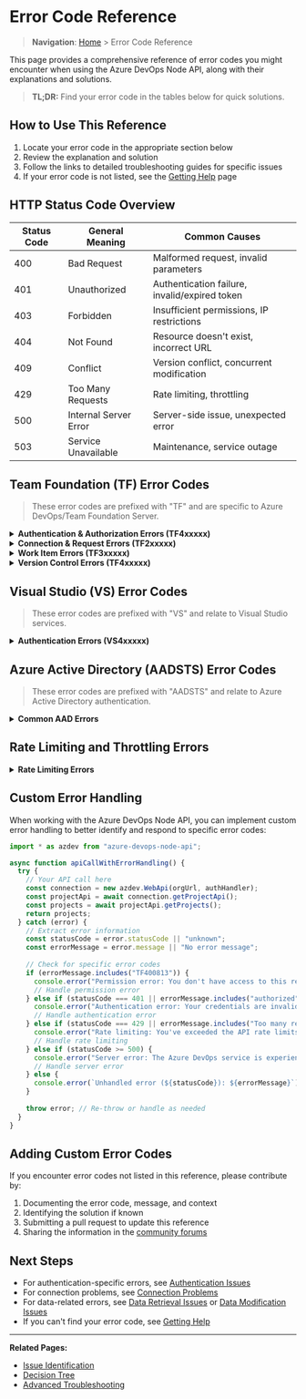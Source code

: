 # Error Code Reference

> **Navigation**: [Home](../index.md) > Error Code Reference

This page provides a comprehensive reference of error codes you might encounter when using the Azure DevOps Node API, along with their explanations and solutions.

> **TL;DR:** Find your error code in the tables below for quick solutions.

## How to Use This Reference

1. Locate your error code in the appropriate section below
2. Review the explanation and solution
3. Follow the links to detailed troubleshooting guides for specific issues
4. If your error code is not listed, see the [Getting Help](./getting-help.md) page

## HTTP Status Code Overview

| Status Code | General Meaning | Common Causes |
|-------------|----------------|---------------|
| 400 | Bad Request | Malformed request, invalid parameters |
| 401 | Unauthorized | Authentication failure, invalid/expired token |
| 403 | Forbidden | Insufficient permissions, IP restrictions |
| 404 | Not Found | Resource doesn't exist, incorrect URL |
| 409 | Conflict | Version conflict, concurrent modification |
| 429 | Too Many Requests | Rate limiting, throttling |
| 500 | Internal Server Error | Server-side issue, unexpected error |
| 503 | Service Unavailable | Maintenance, service outage |

## Team Foundation (TF) Error Codes

> These error codes are prefixed with "TF" and are specific to Azure DevOps/Team Foundation Server.

<details>
<summary><b>Authentication & Authorization Errors (TF4xxxxx)</b></summary>

| Error Code | Message | Explanation | Solution |
|------------|---------|-------------|----------|
| TF400813 | The user '[user]' is not authorized to access this resource | The authenticated user lacks permission to access the requested resource | [Check token permissions](./problem-categories/authentication-issues.md#insufficient-permissions) |
| TF400819 | The security token provided is invalid or has expired | The PAT or OAuth token is no longer valid | [Renew your token](./problem-categories/authentication-issues.md#token-expiration) |
| TF401349 | The user '[user]' does not have permission to access this field | The user has access to the resource but not to a specific field | [Review field-level permissions](./problem-categories/authentication-issues.md#field-level-permissions) |

</details>

<details>
<summary><b>Connection & Request Errors (TF2xxxxx)</b></summary>

| Error Code | Message | Explanation | Solution |
|------------|---------|-------------|----------|
| TF200016 | The operation has timed out | The request took too long to complete | [Connection troubleshooting](./problem-categories/connection-problems.md#timeouts) |
| TF200019 | The service is temporarily unavailable | The service is under heavy load or maintenance | [Service availability](./problem-categories/connection-problems.md#service-availability) |
| TF237082 | The request has been terminated | The connection was closed before the request completed | [Network stability](./problem-categories/connection-problems.md#network-stability) |

</details>

<details>
<summary><b>Work Item Errors (TF3xxxxx)</b></summary>

| Error Code | Message | Explanation | Solution |
|------------|---------|-------------|----------|
| TF301013 | The work item does not exist | The requested work item ID doesn't exist | [Data retrieval issues](./problem-categories/data-retrieval-issues.md#non-existent-resources) |
| TF301019 | The work item is currently locked for changes | Another process is modifying the work item | [Handling locked resources](./problem-categories/data-modification-issues.md#locked-resources) |
| TF301022 | The field '[field]' cannot be empty | A required field is missing a value | [Required fields](./problem-categories/data-modification-issues.md#required-fields) |

</details>

<details>
<summary><b>Version Control Errors (TF4xxxxx)</b></summary>

| Error Code | Message | Explanation | Solution |
|------------|---------|-------------|----------|
| TF401019 | The Git repository with name or identifier '[name]' does not exist | The repository doesn't exist or you don't have access | [Repository access](./problem-categories/data-retrieval-issues.md#repository-access) |
| TF401027 | You need the Git 'GenericRead' permission to perform this action | Missing read permission for Git operations | [Git permissions](./problem-categories/authentication-issues.md#git-permissions) |
| TF401393 | The pull request '[id]' does not exist | The pull request ID is invalid | [Pull request access](./problem-categories/data-retrieval-issues.md#pull-request-access) |

</details>

## Visual Studio (VS) Error Codes

> These error codes are prefixed with "VS" and relate to Visual Studio services.

<details>
<summary><b>Authentication Errors (VS4xxxxx)</b></summary>

| Error Code | Message | Explanation | Solution |
|------------|---------|-------------|----------|
| VS402965 | The token has expired | The OAuth or PAT token has reached its expiration date | [Token renewal](./problem-categories/authentication-issues.md#token-expiration) |
| VS403442 | The token does not have the required scope | The token lacks the necessary permission scopes | [Token scopes](./problem-categories/authentication-issues.md#token-scopes) |

</details>

## Azure Active Directory (AADSTS) Error Codes

> These error codes are prefixed with "AADSTS" and relate to Azure Active Directory authentication.

<details>
<summary><b>Common AAD Errors</b></summary>

| Error Code | Message | Explanation | Solution |
|------------|---------|-------------|----------|
| AADSTS50126 | Invalid username or password | The credentials provided are incorrect | [AAD authentication](./problem-categories/authentication-issues.md#azure-active-directory-issues) |
| AADSTS50076 | Due to a configuration change made by your administrator, or because you moved to a new location, you must use multi-factor authentication to access | MFA is required but not provided | [MFA setup](./problem-categories/authentication-issues.md#multi-factor-authentication) |
| AADSTS65001 | The user or administrator has not consented to use the application | The application hasn't been granted permission | [Application consent](./problem-categories/authentication-issues.md#application-consent) |

</details>

## Rate Limiting and Throttling Errors

<details>
<summary><b>Rate Limiting Errors</b></summary>

| Error Code | Message | Explanation | Solution |
|------------|---------|-------------|----------|
| N/A (429) | Too many requests | You've exceeded the API rate limits | [Rate limiting](./problem-categories/performance-issues.md#rate-limiting) |
| VS403454 | Application is over its request limit | Your application has exceeded its quota | [Request quotas](./problem-categories/performance-issues.md#request-quotas) |

</details>

## Custom Error Handling

When working with the Azure DevOps Node API, you can implement custom error handling to better identify and respond to specific error codes:

```typescript
import * as azdev from "azure-devops-node-api";

async function apiCallWithErrorHandling() {
  try {
    // Your API call here
    const connection = new azdev.WebApi(orgUrl, authHandler);
    const projectApi = await connection.getProjectApi();
    const projects = await projectApi.getProjects();
    return projects;
  } catch (error) {
    // Extract error information
    const statusCode = error.statusCode || "unknown";
    const errorMessage = error.message || "No error message";
    
    // Check for specific error codes
    if (errorMessage.includes("TF400813")) {
      console.error("Permission error: You don't have access to this resource");
      // Handle permission error
    } else if (statusCode === 401 || errorMessage.includes("authorized")) {
      console.error("Authentication error: Your credentials are invalid or expired");
      // Handle authentication error
    } else if (statusCode === 429 || errorMessage.includes("Too many requests")) {
      console.error("Rate limiting: You've exceeded the API rate limits");
      // Handle rate limiting
    } else if (statusCode >= 500) {
      console.error("Server error: The Azure DevOps service is experiencing issues");
      // Handle server error
    } else {
      console.error(`Unhandled error (${statusCode}): ${errorMessage}`);
    }
    
    throw error; // Re-throw or handle as needed
  }
}
```

## Adding Custom Error Codes

If you encounter error codes not listed in this reference, please contribute by:

1. Documenting the error code, message, and context
2. Identifying the solution if known
3. Submitting a pull request to update this reference
4. Sharing the information in the [community forums](https://developercommunity.visualstudio.com/VisualStudio)

## Next Steps

- For authentication-specific errors, see [Authentication Issues](./problem-categories/authentication-issues.md)
- For connection problems, see [Connection Problems](./problem-categories/connection-problems.md)
- For data-related errors, see [Data Retrieval Issues](./problem-categories/data-retrieval-issues.md) or [Data Modification Issues](./problem-categories/data-modification-issues.md)
- If you can't find your error code, see [Getting Help](./getting-help.md)

---

**Related Pages:**
- [Issue Identification](./issue-identification.md)
- [Decision Tree](./decision-tree.md)
- [Advanced Troubleshooting](./advanced-troubleshooting.md) 